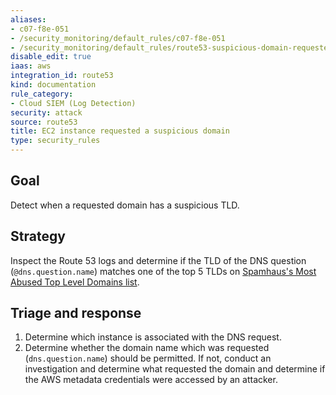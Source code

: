 ```yaml
---
aliases:
- c07-f8e-051
- /security_monitoring/default_rules/c07-f8e-051
- /security_monitoring/default_rules/route53-suspicious-domain-requested
disable_edit: true
iaas: aws
integration_id: route53
kind: documentation
rule_category:
- Cloud SIEM (Log Detection)
security: attack
source: route53
title: EC2 instance requested a suspicious domain
type: security_rules
---
```


## Goal
Detect when a requested domain has a suspicious TLD.

## Strategy
Inspect the Route 53 logs and determine if the TLD of the DNS question (`@dns.question.name`) matches one of the top 5 TLDs on [Spamhaus's Most Abused Top Level Domains list][1].

## Triage and response
1. Determine which instance is associated with the DNS request.
2. Determine whether the domain name which was requested (`dns.question.name`) should be permitted. If not, conduct an investigation and determine what requested the domain and determine if the AWS metadata credentials were accessed by an attacker.

[1]: https://www.spamhaus.org/statistics/tlds/
